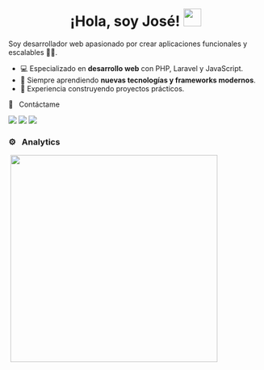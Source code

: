 <h1 align="center"><b>¡Hola, soy José! </b><img src="https://media.giphy.com/media/hvRJCLFzcasrR4ia7z/giphy.gif" width="35"></h1>


Soy desarrollador web apasionado por crear aplicaciones funcionales y escalables 👨‍💻.

- 💻 Especializado en **desarrollo web** con PHP, Laravel y JavaScript.
- 🌱 Siempre aprendiendo **nuevas tecnologías y frameworks modernos**.
- 🔧 Experiencia construyendo proyectos prácticos.


🤝 &nbsp; Contáctame

[<img src="https://img.shields.io/badge/X-000000?style=for-the-badge&logo=x&logoColor=white" />](https://x.com/JoseCalleDev)
[<img src="https://img.shields.io/badge/LinkedIn-0077B5?style=for-the-badge&logo=linkedin&logoColor=white" />](https://linkedin.com/in/josecalledev)
[<img src="https://img.shields.io/badge/website-000000?style=for-the-badge&logo=About.me&logoColor=white" />](https://josecalle.dev)

### ⚙️ &nbsp; Analytics
 
<p>&nbsp;<img align="center" src="https://github-readme-stats.vercel.app/api/top-langs/?username=JoseCalleDev&theme=dark&layout=compact" width="410" /></p>
